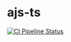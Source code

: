 # ajs-ts

[![CI Pipeline Status](https://github.com/AleksandrFilonov39/ajs-ts/workflows/CI%20Pipeline/badge.svg)](https://github.com/AleksandrFilonov39/ajs-ts/actions)